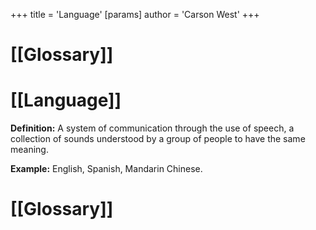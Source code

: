 +++
 title = 'Language'
[params]
	author = 'Carson West'
+++
# [[Glossary]]

# [[Language]] 
**Definition:** A system of communication through the use of speech, a collection of sounds understood by a group of people to have the same meaning.

**Example:**  English, Spanish, Mandarin Chinese.

# [[Glossary]]